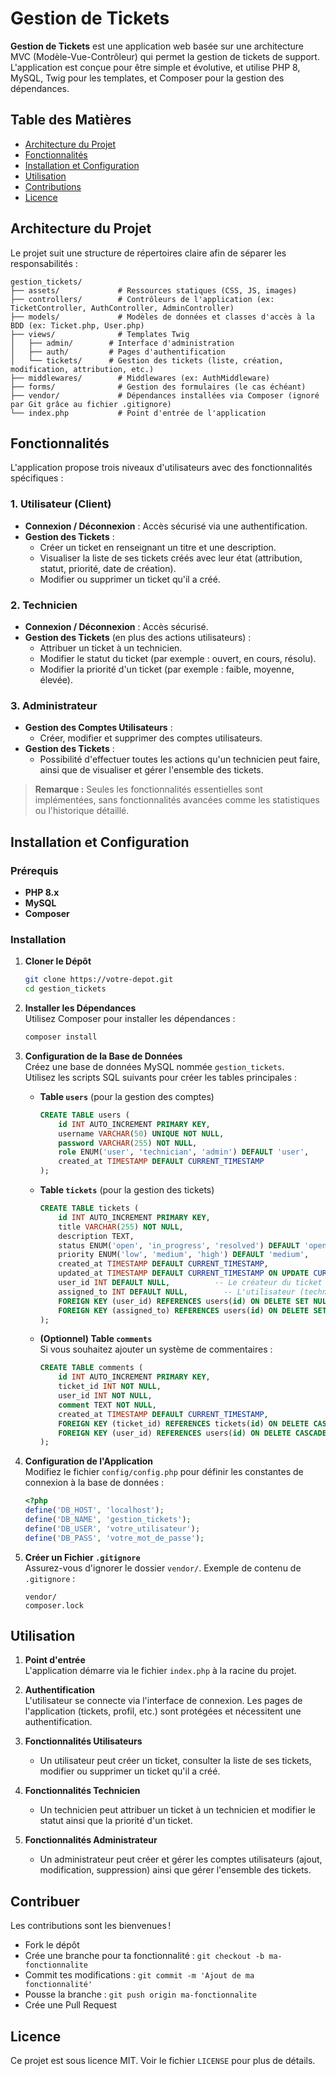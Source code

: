 # Gestion de Tickets

**Gestion de Tickets** est une application web basée sur une architecture MVC (Modèle-Vue-Contrôleur) qui permet la gestion de tickets de support. L'application est conçue pour être simple et évolutive, et utilise PHP 8, MySQL, Twig pour les templates, et Composer pour la gestion des dépendances.

## Table des Matières

- [Architecture du Projet](#architecture-du-projet)
- [Fonctionnalités](#fonctionnalit%C3%A9s)
- [Installation et Configuration](#installation-et-configuration)
- [Utilisation](#utilisation)
- [Contributions](#contributions)
- [Licence](#licence)

## Architecture du Projet

Le projet suit une structure de répertoires claire afin de séparer les responsabilités :

```
gestion_tickets/
├── assets/             # Ressources statiques (CSS, JS, images)
├── controllers/        # Contrôleurs de l'application (ex: TicketController, AuthController, AdminController)
├── models/             # Modèles de données et classes d'accès à la BDD (ex: Ticket.php, User.php)
├── views/              # Templates Twig
│   ├── admin/        # Interface d'administration
│   ├── auth/         # Pages d'authentification
│   └── tickets/      # Gestion des tickets (liste, création, modification, attribution, etc.)
├── middlewares/        # Middlewares (ex: AuthMiddleware)
├── forms/              # Gestion des formulaires (le cas échéant)
├── vendor/             # Dépendances installées via Composer (ignoré par Git grâce au fichier .gitignore)
└── index.php           # Point d'entrée de l'application
```

## Fonctionnalités

L'application propose trois niveaux d'utilisateurs avec des fonctionnalités spécifiques :

### 1. Utilisateur (Client)

- **Connexion / Déconnexion** : Accès sécurisé via une authentification.
- **Gestion des Tickets** :
  - Créer un ticket en renseignant un titre et une description.
  - Visualiser la liste de ses tickets créés avec leur état (attribution, statut, priorité, date de création).
  - Modifier ou supprimer un ticket qu'il a créé.
  
### 2. Technicien

- **Connexion / Déconnexion** : Accès sécurisé.
- **Gestion des Tickets** (en plus des actions utilisateurs) :
  - Attribuer un ticket à un technicien.
  - Modifier le statut du ticket (par exemple : ouvert, en cours, résolu).
  - Modifier la priorité d'un ticket (par exemple : faible, moyenne, élevée).

### 3. Administrateur

- **Gestion des Comptes Utilisateurs** :
  - Créer, modifier et supprimer des comptes utilisateurs.
- **Gestion des Tickets** :
  - Possibilité d'effectuer toutes les actions qu'un technicien peut faire, ainsi que de visualiser et gérer l'ensemble des tickets.

> **Remarque :** Seules les fonctionnalités essentielles sont implémentées, sans fonctionnalités avancées comme les statistiques ou l'historique détaillé.

## Installation et Configuration

### Prérequis

- **PHP 8.x**
- **MySQL**
- **Composer**

### Installation

1. **Cloner le Dépôt**  
   ```bash
   git clone https://votre-depot.git
   cd gestion_tickets
   ```

2. **Installer les Dépendances**  
   Utilisez Composer pour installer les dépendances :
   ```bash
   composer install
   ```

3. **Configuration de la Base de Données**  
   Créez une base de données MySQL nommée `gestion_tickets`.  
   Utilisez les scripts SQL suivants pour créer les tables principales :  

   - **Table `users`** (pour la gestion des comptes)  
     ```sql
     CREATE TABLE users (
         id INT AUTO_INCREMENT PRIMARY KEY,
         username VARCHAR(50) UNIQUE NOT NULL,
         password VARCHAR(255) NOT NULL,
         role ENUM('user', 'technician', 'admin') DEFAULT 'user',
         created_at TIMESTAMP DEFAULT CURRENT_TIMESTAMP
     );
     ```
   - **Table `tickets`** (pour la gestion des tickets)  
     ```sql
     CREATE TABLE tickets (
         id INT AUTO_INCREMENT PRIMARY KEY,
         title VARCHAR(255) NOT NULL,
         description TEXT,
         status ENUM('open', 'in_progress', 'resolved') DEFAULT 'open',
         priority ENUM('low', 'medium', 'high') DEFAULT 'medium',
         created_at TIMESTAMP DEFAULT CURRENT_TIMESTAMP,
         updated_at TIMESTAMP DEFAULT CURRENT_TIMESTAMP ON UPDATE CURRENT_TIMESTAMP,
         user_id INT DEFAULT NULL,          -- Le créateur du ticket (client)
         assigned_to INT DEFAULT NULL,        -- L'utilisateur (technicien) à qui le ticket est attribué
         FOREIGN KEY (user_id) REFERENCES users(id) ON DELETE SET NULL,
         FOREIGN KEY (assigned_to) REFERENCES users(id) ON DELETE SET NULL
     );
     ```
   - **(Optionnel) Table `comments`**  
     Si vous souhaitez ajouter un système de commentaires :  
     ```sql
     CREATE TABLE comments (
         id INT AUTO_INCREMENT PRIMARY KEY,
         ticket_id INT NOT NULL,
         user_id INT NOT NULL,
         comment TEXT NOT NULL,
         created_at TIMESTAMP DEFAULT CURRENT_TIMESTAMP,
         FOREIGN KEY (ticket_id) REFERENCES tickets(id) ON DELETE CASCADE,
         FOREIGN KEY (user_id) REFERENCES users(id) ON DELETE CASCADE
     );
     ```

4. **Configuration de l'Application**  
   Modifiez le fichier `config/config.php` pour définir les constantes de connexion à la base de données :
   ```php
   <?php
   define('DB_HOST', 'localhost');
   define('DB_NAME', 'gestion_tickets');
   define('DB_USER', 'votre_utilisateur');
   define('DB_PASS', 'votre_mot_de_passe');
   ```
5. **Créer un Fichier `.gitignore`**  
   Assurez-vous d'ignorer le dossier `vendor/`. Exemple de contenu de `.gitignore` :
   ```
   vendor/
   composer.lock
   ```
   
## Utilisation

1. **Point d'entrée**  
   L'application démarre via le fichier `index.php` à la racine du projet.

2. **Authentification**  
   L'utilisateur se connecte via l'interface de connexion. Les pages de l'application (tickets, profil, etc.) sont protégées et nécessitent une authentification.

3. **Fonctionnalités Utilisateurs**  
   - Un utilisateur peut créer un ticket, consulter la liste de ses tickets, modifier ou supprimer un ticket qu'il a créé.
  
4. **Fonctionnalités Technicien**  
   - Un technicien peut attribuer un ticket à un technicien et modifier le statut ainsi que la priorité d'un ticket.
  
5. **Fonctionnalités Administrateur**  
   - Un administrateur peut créer et gérer les comptes utilisateurs (ajout, modification, suppression) ainsi que gérer l'ensemble des tickets.

## Contribuer

Les contributions sont les bienvenues !  
- Fork le dépôt  
- Crée une branche pour ta fonctionnalité : `git checkout -b ma-fonctionnalite`  
- Commit tes modifications : `git commit -m 'Ajout de ma fonctionnalité'`  
- Pousse la branche : `git push origin ma-fonctionnalite`  
- Crée une Pull Request

## Licence

Ce projet est sous licence MIT. Voir le fichier `LICENSE` pour plus de détails.

